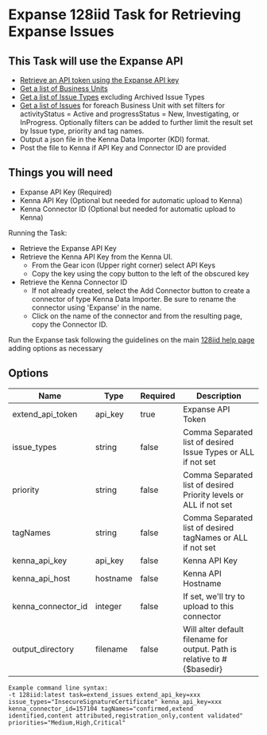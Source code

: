 # Expanse 128iid Task for Retrieving Expanse Issues

## This Task will use the Expanse API

- [Retrieve an API token using the Expanse API key](https://expander.qadium.com/api/v1/idtoken/) 
- [Get a list of Business Units](https://expander.extend.co/api/v1/issues/businessUnits)
- [Get a list of Issue Types](https://expander.extend.co/api/v1/issues/issueTypes?includeArchived=false) excluding Archived Issue Types
- [Get a list of Issues](https://expander.extend.co/api/v1/issues/issues?activityStatus=Active&progressStatus=New,Investigating,InProgress) for foreach Business Unit with set filters for activityStatus = Active and progressStatus = New, Investigating, or InProgress. Optionally filters can be added to further limit the result set by Issue type, priority and tag names.  
- Output a json file in the Kenna Data Importer (KDI) format.
- Post the file to Kenna if API Key and Connector ID are provided

## Things you will need

- Expanse API Key (Required)
- Kenna API Key (Optional but needed for automatic upload to Kenna)
- Kenna Connector ID (Optional but needed for automatic upload to Kenna)

Running the Task:

- Retrieve the Expanse API Key 
- Retrieve the Kenna API Key from the Kenna UI.
  - From the Gear icon (Upper right corner) select API Keys
  - Copy the key using the copy button to the left of the obscured key
- Retrieve the Kenna Connector ID  
  - If not already created, select the Add Connector button to create a connector of type Kenna Data Importer. Be sure to rename the connector using 'Expanse' in the name.
  - Click on the name of the connector and from the resulting page, copy the Connector ID.

Run the Expanse task following the guidelines on the main [128iid help page](https://github.com/KennaPublicSamples/128iid#calling-a-specific-task) adding options as necessary

## Options

| Name | Type | Required | Description |
| ---- | ---- | ---- | ---- |
| extend_api_token | api_key | true | Expanse API Token |
| issue_types | string | false | Comma Separated list of desired Issue Types or ALL if not set |
| priority | string | false | Comma Separated list of desired Priority levels or ALL if not set |
| tagNames | string | false | Comma Separated list of desired tagNames or ALL if not set |
| kenna_api_key | api_key | false | Kenna API Key |
| kenna_api_host | hostname | false | Kenna API Hostname |
| kenna_connector_id | integer | false | If set, we'll try to upload to this connector |
| output_directory | filename | false | Will alter default filename for output. Path is relative to #{$basedir} |



    Example command line syntax:
    -t 128iid:latest task=extend_issues extend_api_key=xxx
    issue_types="InsecureSignatureCertificate" kenna_api_key=xxx kenna_connector_id=157104 tagNames="confirmed,extend identified,content attributed,registration_only,content validated"
    priorities="Medium,High,Critical"